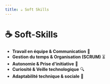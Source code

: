 ```yaml
---
title: ☕ Soft Skills
---
```


# ☕ Soft-Skills

-   **Travail en équipe & Communication** 🤝
-   **Gestion du temps & Organisation (SCRUM)** ⏳
-   **Autonomie & Prise d'initiative** 🚀
-   **Curiosité & Veille technologique** 🔍
-   **Adaptabilité technique & sociale** 🧩
